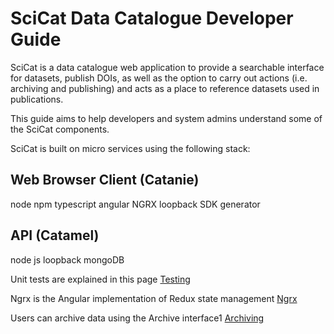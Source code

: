 # SciCat Data Catalogue Developer Guide

SciCat is a data catalogue web application to provide a searchable interface for datasets, publish DOIs, as well as the option to carry out actions (i.e. archiving and publishing) and acts as a place to reference datasets used in publications.

This guide aims to help developers and system admins understand some of the SciCat components.

SciCat is built on micro services using the following stack:

## Web Browser Client (Catanie)

node
npm
typescript
angular
NGRX
loopback SDK generator

## API (Catamel)

node
js
loopback
mongoDB


Unit tests are explained in this page
[Testing](Testing)

Ngrx is the Angular implementation of Redux state management
[Ngrx](Ngrx)

Users can archive data  using the Archive interface1
[Archiving](Archiving)
